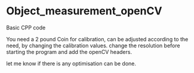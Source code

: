 # Object_measurement_openCV

Basic CPP code

You need a 2 pound Coin for calibration, can be adjusted according to the need, by changing the calibration values.
change the resolution before starting the program and add the openCV headers.

let me know if there is any optimisation can be done.

